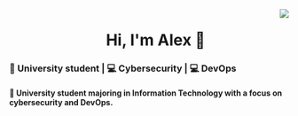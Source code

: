<img align='right' src="https://github-readme-stats.vercel.app/api?username=alex-arv&show_icons=true">


<div id="user-content-toc">
  <ul align="center" style="list-style: none;">
    <summary>
      <h1>Hi, I'm Alex 👋</h1>
    </summary>
  </ul>
</div>

### 🏫 University student | 💻 Cybersecurity | 💻 DevOps
#### 🚀 University student majoring in Information Technology with a focus on cybersecurity and DevOps.
